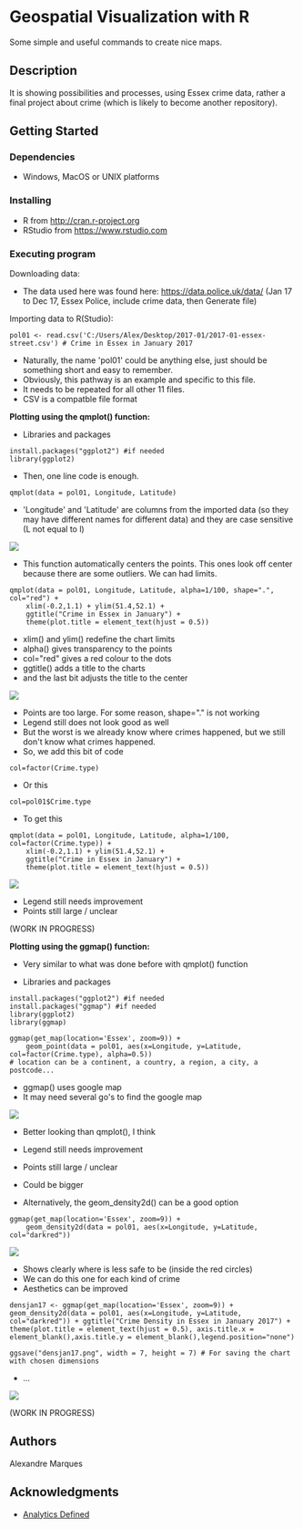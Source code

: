 # Geospatial Visualization with R

Some simple and useful commands to create nice maps.

## Description

It is showing possibilities and processes, using Essex crime data, rather a final project about crime (which is likely to become another repository).

## Getting Started

### Dependencies

* Windows, MacOS or UNIX platforms

### Installing

* R from http://cran.r-project.org
* RStudio from https://www.rstudio.com

### Executing program

Downloading data:
* The data used here was found here: https://data.police.uk/data/ (Jan 17 to Dec 17, Essex Police, include crime data, then Generate file)

Importing data to R(Studio):

```
pol01 <- read.csv('C:/Users/Alex/Desktop/2017-01/2017-01-essex-street.csv') # Crime in Essex in January 2017
```

* Naturally, the name 'pol01' could be anything else, just should be something short and easy to remember. 
* Obviously, this pathway is an example and specific to this file.
* It needs to be repeated for all other 11 files.
* CSV is a compatble file format


**Plotting using the qmplot() function:**
* Libraries and packages

```
install.packages("ggplot2") #if needed
library(ggplot2)
```

* Then, one line code is enough.

```
qmplot(data = pol01, Longitude, Latitude)
```

* 'Longitude' and 'Latitude' are columns from the imported data (so they may have different names for different data) and they are case sensitive (L not equal to l)

![](https://github.com/alexandrenm/Spatial-Visualization-in-R/blob/master/janplot1.png)

* This function automatically centers the points. This ones look off center because there are some outliers. We can had limits.

```
qmplot(data = pol01, Longitude, Latitude, alpha=1/100, shape=".", col="red") +
    xlim(-0.2,1.1) + ylim(51.4,52.1) +
    ggtitle("Crime in Essex in January") + 
    theme(plot.title = element_text(hjust = 0.5))
```

* xlim() and ylim() redefine the chart limits
* alpha() gives transparency to the points
* col="red" gives a red colour to the dots
* ggtitle() adds a title to the charts
* and the last bit adjusts the title to the center

![](https://github.com/alexandrenm/Spatial-Visualization-in-R/blob/master/janplot2.png)

* Points are too large. For some reason, shape="." is not working
* Legend still does not look good as well
* But the worst is we already know where crimes happened, but we still don't know what crimes happened.
* So, we add this bit of code

```
col=factor(Crime.type)
```

* Or this

```
col=pol01$Crime.type
```

* To get this

```
qmplot(data = pol01, Longitude, Latitude, alpha=1/100, col=factor(Crime.type)) +
    xlim(-0.2,1.1) + ylim(51.4,52.1) +
    ggtitle("Crime in Essex in January") +
    theme(plot.title = element_text(hjust = 0.5))
```
![](https://github.com/alexandrenm/Spatial-Visualization-in-R/blob/master/janplot3.png)

* Legend still needs improvement
* Points still large / unclear

(WORK IN PROGRESS)


**Plotting using the ggmap() function:**

* Very similar to what was done before with qmplot() function

* Libraries and packages
```
install.packages("ggplot2") #if needed
install.packages("ggmap") #if needed
library(ggplot2)
library(ggmap)
```

```
ggmap(get_map(location='Essex', zoom=9)) +
    geom_point(data = pol01, aes(x=Longitude, y=Latitude, col=factor(Crime.type), alpha=0.5))
# location can be a continent, a country, a region, a city, a postcode...
```
* ggmap() uses google map
* It may need several go's to find the google map

![](https://github.com/alexandrenm/Spatial-Visualization-in-R/blob/master/janplot4.png)

* Better looking than qmplot(), I think
* Legend still needs improvement
* Points still large / unclear
* Could be bigger

* Alternatively, the geom_density2d() can be a good option

```
ggmap(get_map(location='Essex', zoom=9)) + 
    geom_density2d(data = pol01, aes(x=Longitude, y=Latitude, col="darkred"))
```
![](https://github.com/alexandrenm/Spatial-Visualization-with-R/blob/master/janplot5.png)

* Shows clearly where is less safe to be (inside the red circles)
* We can do this one for each kind of crime
* Aesthetics can be improved
```
densjan17 <- ggmap(get_map(location='Essex', zoom=9)) + geom_density2d(data = pol01, aes(x=Longitude, y=Latitude, col="darkred")) + ggtitle("Crime Density in Essex in January 2017") + theme(plot.title = element_text(hjust = 0.5), axis.title.x = element_blank(),axis.title.y = element_blank(),legend.position="none")
```
```
ggsave("densjan17.png", width = 7, height = 7) # For saving the chart with chosen dimensions
```

* ...

![](https://github.com/alexandrenm/Spatial-Visualization-with-R/blob/master/densjan17.png)

(WORK IN PROGRESS)

## Authors

Alexandre Marques

## Acknowledgments

* [Analytics Defined](https://analyticsdefined.com/plotting-maps-in-r-using-ggmap/)
